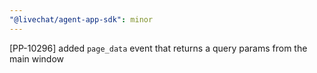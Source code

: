 ```yaml
---
"@livechat/agent-app-sdk": minor
---
```


[PP-10296] added `page_data` event that returns a query params from the main window
